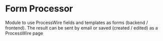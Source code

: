 Form Processor
==============

Module to use ProcessWire fields and templates as forms (backend / frontend). The result can be sent by email or saved (created / edited) as a ProcessWire page